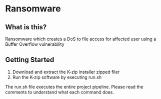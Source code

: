 # Ransomware

## What is this?
Ransomware which creates a DoS to file access for affected user using a Buffer Overflow vulnerability

## Getting Started

1. Download and extract the K-zip installer zipped filer
2. Run the K-zip software by executing run.sh

The run.sh file executes the entire project pipeline. Please read the comments to understand what each command does.
